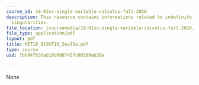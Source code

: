```yaml
---
course_id: 18-01sc-single-variable-calculus-fall-2010
description: This resource contains informations related to indefinite integrals and
  singularities.
file_location: /coursemedia/18-01sc-single-variable-calculus-fall-2010/7bb947636ab18b0887457c00209ab38e_MIT18_01SCF10_Ses93a.pdf
file_type: application/pdf
layout: pdf
title: MIT18_01SCF10_Ses93a.pdf
type: course
uid: 7bb947636ab18b0887457c00209ab38e

---
```

None